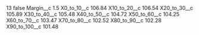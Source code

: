 <?xml version="1.0" encoding="UTF-8"?>
<CustomMetadata xmlns="http://soap.sforce.com/2006/04/metadata" xmlns:xsi="http://www.w3.org/2001/XMLSchema-instance" xmlns:xsd="http://www.w3.org/2001/XMLSchema">
    <label>13</label>
    <protected>false</protected>
    <values>
        <field>Margin__c</field>
        <value xsi:type="xsd:double">1.5</value>
    </values>
    <values>
        <field>X0_to_10__c</field>
        <value xsi:type="xsd:double">106.84</value>
    </values>
    <values>
        <field>X10_to_20__c</field>
        <value xsi:type="xsd:double">106.54</value>
    </values>
    <values>
        <field>X20_to_30__c</field>
        <value xsi:type="xsd:double">105.89</value>
    </values>
    <values>
        <field>X30_to_40__c</field>
        <value xsi:type="xsd:double">105.48</value>
    </values>
    <values>
        <field>X40_to_50__c</field>
        <value xsi:type="xsd:double">104.72</value>
    </values>
    <values>
        <field>X50_to_60__c</field>
        <value xsi:type="xsd:double">104.25</value>
    </values>
    <values>
        <field>X60_to_70__c</field>
        <value xsi:type="xsd:double">103.47</value>
    </values>
    <values>
        <field>X70_to_80__c</field>
        <value xsi:type="xsd:double">102.52</value>
    </values>
    <values>
        <field>X80_to_90__c</field>
        <value xsi:type="xsd:double">102.28</value>
    </values>
    <values>
        <field>X90_to_100__c</field>
        <value xsi:type="xsd:double">101.48</value>
    </values>
</CustomMetadata>

